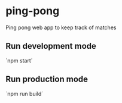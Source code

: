 # ping-pong
Ping pong web app to keep track of matches

## Run development mode

´npm start´

## Run production mode

´npm run build´
